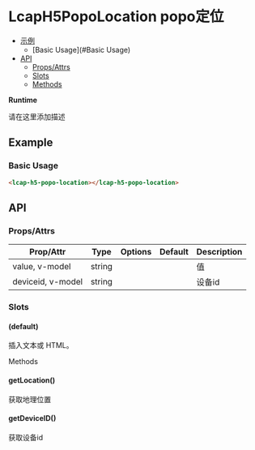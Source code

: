 <!-- 该 README.md 根据 api.yaml 和 docs/*.md 自动生成，为了方便在 GitHub 和 NPM 上查阅。如需修改，请查看源文件 -->

# LcapH5PopoLocation popo定位

- [示例](#示例)
    - [Basic Usage](#Basic Usage)
- [API]()
    - [Props/Attrs](#propsattrs)
    - [Slots](#slots)
    - [Methods](#methods)

**Runtime**

请在这里添加描述

## Example
### Basic Usage

``` html
<lcap-h5-popo-location></lcap-h5-popo-location>
```

## API
### Props/Attrs

| Prop/Attr | Type | Options | Default | Description |
| --------- | ---- | ------- | ------- | ----------- |
| value, v-model | string |  |  | 值 |
| deviceid, v-model | string |  |  | 设备id |

### Slots

#### (default)

插入文本或 HTML。

Methods

#### getLocation()

获取地理位置

#### getDeviceID()

获取设备id

